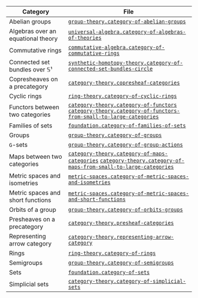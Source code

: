 | Category                           | File                                                                                                                                                                                                                                    |
| ---------------------------------- | --------------------------------------------------------------------------------------------------------------------------------------------------------------------------------------------------------------------------------------- |
| Abelian groups                     | [`group-theory.category-of-abelian-groups`](group-theory.category-of-abelian-groups.md)                                                                                                                                                 |
| Algebras over an equational theory | [`universal-algebra.category-of-algebras-of-theories`](universal-algebra.category-of-algebras-of-theories.md)                                                                                                                           |
| Commutative rings                  | [`commutative-algebra.category-of-commutative-rings`](commutative-algebra.category-of-commutative-rings.md)                                                                                                                             |
| Connected set bundles over 𝕊¹      | [`synthetic-homotopy-theory.category-of-connected-set-bundles-circle`](synthetic-homotopy-theory.category-of-connected-set-bundles-circle.md)                                                                                           |
| Copresheaves on a precategory      | [`category-theory.copresheaf-categories`](category-theory.copresheaf-categories.md)                                                                                                                                                     |
| Cyclic rings                       | [`ring-theory.category-of-cyclic-rings`](ring-theory.category-of-cyclic-rings.md)                                                                                                                                                       |
| Functors between two categories    | [`category-theory.category-of-functors`](category-theory.category-of-functors.md) [`category-theory.category-of-functors-from-small-to-large-categories`](category-theory.category-of-functors-from-small-to-large-categories.md)       |
| Families of sets                   | [`foundation.category-of-families-of-sets`](foundation.category-of-families-of-sets.md)                                                                                                                                                 |
| Groups                             | [`group-theory.category-of-groups`](group-theory.category-of-groups.md)                                                                                                                                                                 |
| `G`-sets                           | [`group-theory.category-of-group-actions`](group-theory.category-of-group-actions.md)                                                                                                                                                   |
| Maps between two categories        | [`category-theory.category-of-maps-categories`](category-theory.category-of-maps-categories.md) [`category-theory.category-of-maps-from-small-to-large-categories`](category-theory.category-of-maps-from-small-to-large-categories.md) |
| Metric spaces and isometries       | [`metric-spaces.category-of-metric-spaces-and-isometries`](metric-spaces.category-of-metric-spaces-and-isometries.md)                                                                                                                   |
| Metric spaces and short functions  | [`metric-spaces.category-of-metric-spaces-and-short-functions`](metric-spaces.category-of-metric-spaces-and-short-functions.md)                                                                                                         |
| Orbits of a group                  | [`group-theory.category-of-orbits-groups`](group-theory.category-of-orbits-groups.md)                                                                                                                                                   |
| Presheaves on a precategory        | [`category-theory.presheaf-categories`](category-theory.presheaf-categories.md)                                                                                                                                                         |
| Representing arrow category        | [`category-theory.representing-arrow-category`](category-theory.representing-arrow-category.md)                                                                                                                                         |
| Rings                              | [`ring-theory.category-of-rings`](ring-theory.category-of-rings.md)                                                                                                                                                                     |
| Semigroups                         | [`group-theory.category-of-semigroups`](group-theory.category-of-semigroups.md)                                                                                                                                                         |
| Sets                               | [`foundation.category-of-sets`](foundation.category-of-sets.md)                                                                                                                                                                         |
| Simplicial sets                    | [`category-theory.category-of-simplicial-sets`](category-theory.category-of-simplicial-sets.md)                                                                                                                                         |
